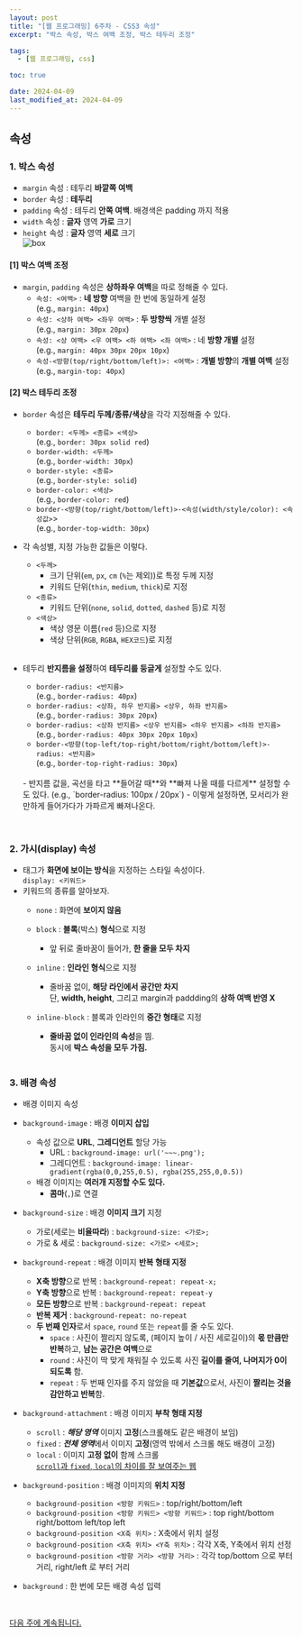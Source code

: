 ```yaml
---
layout: post
title: "[웹 프로그래밍] 6주차 - CSS3 속성"
excerpt: "박스 속성, 박스 여백 조정, 박스 테두리 조정"

tags:
  - [웹 프로그래밍, css]

toc: true

date: 2024-04-09
last_modified_at: 2024-04-09
---
```

## 속성
### 1. 박스 속성
- `margin` 속성 : 테두리 **바깥쪽 여백**
- `border` 속성 : **테두리**
- `padding` 속성 : 테두리 **안쪽 여백**. 배경색은 padding 까지 적용
- `width` 속성 : **글자** 영역 **가로** 크기
- `height` 속성 : **글자** 영역 **세로** 크기  
![box][def]

#### [1] 박스 여백 조정
- `margin`, `padding` 속성은 **상하좌우 여백**을 따로 정해줄 수 있다.  
  - `속성: <여백>` : **네 방향** 여백을 한 번에 동일하게 설정  
  (e.g., `margin: 40px`)
  - `속성: <상하 여백> <좌우 여백>` : **두 방향씩** 개별 설정  
  (e.g., `margin: 30px 20px`)
  - `속성: <상 여백> <우 여백> <하 여백> <좌 여백>` : 네 **방향 개별** 설정  
  (e.g., `margin: 40px 30px 20px 10px`)
  - `속성-<방향(top/right/bottom/left)>: <여백>` : **개별 방향**의 **개별 여백** 설정  
  (e.g., `margin-top: 40px`)

#### [2] 박스 테두리 조정
- `border` 속성은 **테두리 두께/종류/색상**을 각각 지정해줄 수 있다.  
  - `border: <두께> <종류> <색상>`  
  (e.g., `border: 30px solid red`)
  - `border-width: <두께>`  
  (e.g., `border-width: 30px`)
  - `border-style: <종류>`  
  (e.g., `border-style: solid`)
  - `border-color: <색상>`  
  (e.g., `border-color: red`)
  - `border-<방향(top/right/bottom/left)>-<속성(width/style/color): <속성값>`>  
  (e.g., `border-top-width: 30px`)

- 각 속성별, 지정 가능한 값들은 이렇다.  
  - `<두께>`
    - 크기 단위(`em`, `px`, `cm` (`%`는 제외))로 특정 두께 지정
    - 키워드 단위(`thin`, `medium`, `thick`)로 지정
  - `<종류>`
    - 키워드 단위(`none`, `solid`, `dotted`, `dashed` 등)로 지정
  - `<색상>`
    - 색상 영문 이름(`red` 등)으로 지정
    - 색상 단위(`RGB`, `RGBA`, `HEX코드`)로 지정  
    <br>

- 테두리 **반지름을 설정**하여 **테두리를 둥글게** 설정할 수도 있다.  
  - `border-radius: <반지름>`  
  (e.g., `border-radius: 40px`)
  - `border-radius: <상좌, 하우 반지름> <상우, 하좌 반지름>`  
  (e.g., `border-radius: 30px 20px`)
  - `border-radius: <상좌 반지름> <상우 반지름> <하우 반지름> <하좌 반지름>`  
  (e.g., `border-radius: 40px 30px 20px 10px`)
  - `border-<방향(top-left/top-right/bottom/right/bottom/left)>-radius: <반지름>`  
  (e.g., `border-top-right-radius: 30px`)
  <br>
  - 반지름 값을, 곡선을 타고 **들어갈 때**와 **빠져 나올 때를 다르게** 설정할 수도 있다.  
  (e.g., `border-radius: 100px / 20px`)
    - 이렇게 설정하면, 모서리가 완만하게 들어가다가 가파르게 빠져나온다.

<br>

### 2. 가시(display) 속성
- 태그가 **화면에 보이는 방식**을 지정하는 스타일 속성이다.  
`display: <키워드>`
- 키워드의 종류를 알아보자.  
  - `none` : 화면에 **보이지 않음**
  - `block` : **블록**(박스) **형식**으로 지정  
    - 앞 뒤로 줄바꿈이 들어가, **한 줄을 모두 차지**  
  - `inline` : **인라인 형식**으로 지정  
    - 줄바꿈 없이, **해당 라인에서 공간만 차지**  
    단, **width, height**, 그리고 margin과 paddding의 **상하 여백 반영 X**
  - `inline-block` : 블록과 인라인의 **중간 형태**로 지정  
    - **줄바꿈 없이 인라인의 속성**을 띔.  
    동시에 **박스 속성을 모두 가짐.**  

    <br>

### 3. 배경 속성
- 배경 이미지 속성

- `background-image` : 배경 **이미지 삽입**

  -  속성 값으로 **URL**, **그레디언트** 할당 가능
      - URL : `background-image: url('~~~.png');`
      - 그레디언트 : `background-image: linear-gradient(rgba(0,0,255,0.5), rgba(255,255,0,0.5))`  
  - 배경 이미지는 **여러개 지정할 수도 있다.**  
    - **콤마**(`,`)로 연결

- `background-size` : 배경 **이미지 크기** 지정  
  - 가로(세로는 **비율따라**) : `background-size: <가로>;`
  - 가로 & 세로 : `background-size: <가로> <세로>;`

- `background-repeat` : 배경 이미지 **반복 형태 지정**
  - **X축 방향**으로 반복 : `background-repeat: repeat-x;`
  - **Y축 방향**으로 반복 : `background-repeat: repeat-y`
  - **모든 방향**으로 반복 : `background-repeat: repeat`
  - **반복 제거** : `background-repeat: no-repeat`
  - **두 번째 인자**로서 `space`, `round` 또는 `repeat`를 줄 수도 있다.  
    - `space` : 사진이 짤리지 않도록, (페이지 높이 / 사진 세로길이)의 **몫 만큼만 반복**하고, **남는 공간은 여백**으로  
    - `round` : 사진이 딱 맞게 채워질 수 있도록 사진 **길이를 줄여, 나머지가 0이 되도록** 함.  
    - `repeat` : 두 번째 인자를 주지 않았을 때 **기본값**으로서, 사진이 **짤리는 것을 감안하고 반복**함.


- `background-attachment` : 배경 이미지 **부착 형태 지정**
  - `scroll` : ***해당 영역*** 이미지 **고정**(스크롤해도 같은 배경이 보임)
  - `fixed` : ***전체 영역***에서 이미지 **고정**(영역 밖에서 스크롤 해도 배경이 고정)
  - `local` : 이미지 **고정 없이** 함께 스크롤  
  [`scroll`과 `fixed`, `local`의 차이를 잘 보여주는 웹](https://aukkim.github.io/page5.html)

- `background-position` : 배경 이미지의 **위치 지정**
  - `background-position <방향 키워드>` : top/right/bottom/left
  - `background-position <방향 키워드> <방향 키워드>` : top right/bottom right/bottom left/top left
  - `background-position <X축 위치>` : X축에서 위치 설정
  - `background-position <X축 위치> <Y축 위치>` : 각각 X축, Y축에서 위치 선정
  - `background-position <방향 거리> <방향 거리>` : 각각 top/bottom 으로 부터 거리, right/left 로 부터 거리

- `background` : 한 번에 모든 배경 속성 입력  
<br>

[다음 주에 계속됩니다.][def2]


[def]: https://i.imgur.com/8dl5QdR.png
[def2]: https://orbit3230.github.io/2024/04/16/WP_week7/